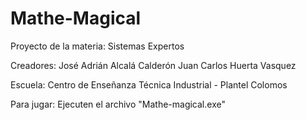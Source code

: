 # Mathe-Magical
 Proyecto de la materia: Sistemas Expertos
 
Creadores:
José Adrián Alcalá Calderón
Juan Carlos Huerta Vasquez

Escuela: Centro de Enseñanza Técnica Industrial - Plantel Colomos

Para jugar: Ejecuten el archivo "Mathe-magical.exe"
